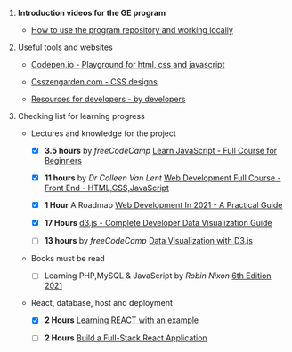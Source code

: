 1. __Introduction videos for the GE program__  

    -   [How to use the program repository and working locally](https://youtu.be/YFzIbuN_GOU)


2. Useful tools and websites

    -   [Codepen.io - Playground for html, css and javascript](https://codepen.io)

    -   [Csszengarden.com - CSS designs ](http://www.csszengarden.com/)

    -   [Resources for developers - by developers](https://developer.mozilla.org/en-US/)


3. Checking list for learning progress

    -   Lectures and knowledge for the project

        - [x] **3.5 hours** by _freeCodeCamp_ [Learn JavaScript - Full Course for Beginners](https://www.youtube.com/watch?v=PkZNo7MFNFg)

        - [x] **11 hours** by _Dr Colleen Van Lent_ [Web Development Full Course - Front End - HTML,CSS,JavaScript](https://www.youtube.com/watch?v=TdqQqyc7pfU&t=27445s)

        - [x] **1 Hour** A Roadmap [Web Development In 2021 - A Practical Guide](https://www.youtube.com/watch?v=VfGW0Qiy2I0)       
        
        - [x] **17 Hours** [d3.js - Complete Developer Data Visualization Guide](https://www.udemy.com/course/the-complete-d3js-data-visualization-guide/)
        
        - [ ] **13 hours** by _freeCodeCamp_ [Data Visualization with D3.js](https://www.youtube.com/watch?v=_8V5o2UHG0E)

    -   Books must be read

        - [ ] Learning PHP,MySQL & JavaScript by _Robin Nixon_ [6th Edition 2021](https://www.oreilly.com/library/view/learning-php-mysql/9781492093817/)

    -   React, database, host and deployment

        -   [x] **2 Hours** [Learning REACT with an example](https://www.youtube.com/watch?v=w7ejDZ8SWv8&t=5148s)

        -   [ ] **2 Hours** [Build a Full-Stack React Application](https://aws.amazon.com/getting-started/hands-on/build-react-app-amplify-graphql/)
